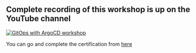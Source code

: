 ## Complete recording of this workshop is up on the YouTube channel 

[![GitOps with ArgoCD workshop](https://img.youtube.com/vi/5rwIIusbUWM/0.jpg)](https://www.youtube.com/watch?v=5rwIIusbUWM)

You can go and complete the certification from [here](https://codefresh.learnworlds.com/)


